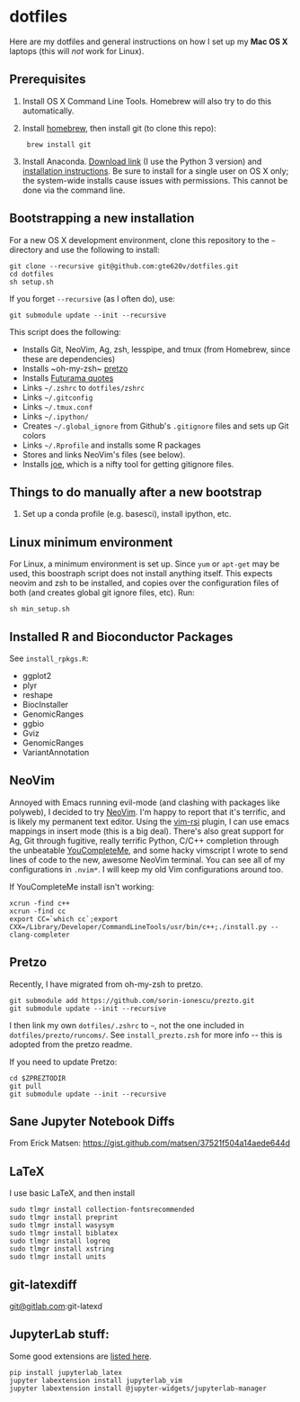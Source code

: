 # dotfiles

Here are my dotfiles and general instructions on how I set up my **Mac OS X**
laptops (this will *not* work for Linux).

## Prerequisites

1. Install OS X Command Line Tools. Homebrew will also try to do 
   this automatically.
2. Install [homebrew](https://brew.sh), then install git (to clone this repo):

        brew install git
        
3. Install Anaconda. [Download link](https://www.anaconda.com/download/) (I use
   the Python 3 version) and [installation
   instructions](https://docs.continuum.io/anaconda/install/mac-os#macos-graphical-install).
   Be sure to install for a single user on OS X only; the system-wide installs
   cause issues with permissions. This cannot be done via the command line.
   

## Bootstrapping a new installation

For a new OS X development environment, clone this repository to the 
`~` directory and use the following to install:

    git clone --recursive git@github.com:gte620v/dotfiles.git
    cd dotfiles
    sh setup.sh

If you forget `--recursive` (as I often do), use:

    git submodule update --init --recursive

This script does the following:

 - Installs Git, NeoVim, Ag, zsh, lesspipe, and tmux (from Homebrew, since
   these are dependencies)
 - Installs ~oh-my-zsh~ [pretzo](https://github.com/sorin-ionescu/prezto)
 - Installs [Futurama quotes](https://github.com/vsbuffalo/good-news-everyone)
 - Links `~/.zshrc` to `dotfiles/zshrc`
 - Links `~/.gitconfig`
 - Links `~/.tmux.conf`
 - Links `~/.ipython/`
 - Creates `~/.global_ignore` from Github's `.gitignore` files and sets up Git
   colors
 - Links `~/.Rprofile` and installs some R packages
 - Stores and links NeoVim's files (see below).
 - Installs [joe](https://github.com/karan/joe), which is a nifty tool for getting gitignore files.

## Things to do manually after a new bootstrap

1. Set up a conda profile (e.g. basesci), install ipython, etc.


## Linux minimum environment

For Linux, a minimum environment is set up. Since `yum` or `apt-get` may be
used, this boostraph script does not install anything itself. This expects neovim and zsh 
to be installed, and copies over the configuration files of both (and creates global git ignore
files, etc). Run:

    sh min_setup.sh

## Installed R and Bioconductor Packages

See `install_rpkgs.R`:

 - ggplot2
 - plyr
 - reshape
 - BiocInstaller
 - GenomicRanges
 - ggbio
 - Gviz
 - GenomicRanges
 - VariantAnnotation

## NeoVim

Annoyed with Emacs running evil-mode (and clashing with packages like polyweb),
I decided to try [NeoVim](http://neovim.io/). I'm happy to report that it's
terrific, and is likely my permanent text editor. Using the
[vim-rsi](https://github.com/tpope/vim-rsi) plugin, I can use emacs mappings in
insert mode (this is a big deal). There's also great support for Ag, Git
through fugitive, really terrific Python, C/C++ completion through the
unbeatable [YouCompleteMe](https://github.com/Valloric/YouCompleteMe), and some
hacky vimscript I wrote to send lines of code to the new, awesome NeoVim
terminal. You can see all of my configurations in `.nvim*`. I will keep my old
Vim configurations around too.

If YouCompleteMe install isn't working:

```
xcrun -find c++
xcrun -find cc
export CC=`which cc`;export CXX=/Library/Developer/CommandLineTools/usr/bin/c++;./install.py --clang-completer
```


## Pretzo

Recently, I have migrated from oh-my-zsh to pretzo.

    git submodule add https://github.com/sorin-ionescu/prezto.git
    git submodule update --init --recursive

I then link my own `dotfiles/.zshrc` to `~`, not the one included in
`dotfiles/prezto/runcoms/`. See `install_prezto.zsh` for more info -- this is
adopted from the pretzo readme.

If you need to update Pretzo:

    cd $ZPREZTODIR
    git pull
    git submodule update --init --recursive
    
## Sane Jupyter Notebook Diffs

From Erick Matsen: https://gist.github.com/matsen/37521f504a14aede644d

## LaTeX

I use basic LaTeX, and then install

```
sudo tlmgr install collection-fontsrecommended
sudo tlmgr install preprint
sudo tlmgr install wasysym
sudo tlmgr install biblatex
sudo tlmgr install logreq
sudo tlmgr install xstring
sudo tlmgr install units  
```


## git-latexdiff

git@gitlab.com:git-latexd

## JupyterLab stuff:

Some good extensions are [listed here](https://github.com/mauhai/awesome-jupyterlab).

    pip install jupyterlab_latex
    jupyter labextension install jupyterlab_vim
    jupyter labextension install @jupyter-widgets/jupyterlab-manager

